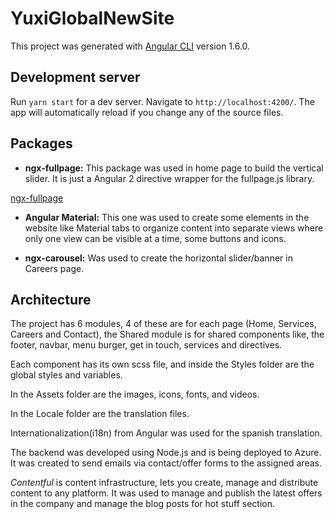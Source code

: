 # YuxiGlobalNewSite


This project was generated with [Angular CLI](https://github.com/angular/angular-cli) version 1.6.0.


## Development server

Run `yarn start` for a dev server. Navigate to `http://localhost:4200/`. The app will automatically reload if you change any of the source files.

## Packages
* **ngx-fullpage:** 
 This package was used in home page to build the 
 vertical slider. It is just a Angular 2 directive wrapper for the fullpage.js library.

[ngx-fullpage](http://meiblorn.github.io/ngx-fullpage/)

* **Angular Material:** 
This one was used to create some elements in the website like Material tabs to organize content into separate views where only one view can be visible at a time, some buttons and icons.

* **ngx-carousel:**
Was used to create the horizontal slider/banner in Careers page.

## Architecture

The project has 6 modules, 4 of these are for each page (Home, Services, Careers and Contact), the Shared module is for shared components like, the footer, navbar, menu burger, get in touch, services and directives.

Each component has its own scss file, and inside the Styles folder are the global styles and variables.

In the Assets folder are the images, icons, fonts, and videos.

In the Locale folder are the translation files.

Internationalization(i18n) from Angular was used for the spanish translation.

The backend was developed using Node.js and is being deployed to Azure. It was created to send emails via contact/offer forms to the assigned areas.

_Contentful_ is content infrastructure, lets you create, manage and distribute content to any platform. It was used to manage and publish the latest offers in the company and manage the blog posts for hot stuff section.
